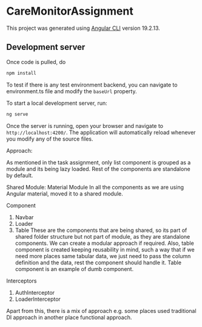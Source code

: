 # CareMonitorAssignment

This project was generated using [Angular CLI](https://github.com/angular/angular-cli) version 19.2.13.

## Development server
Once code is pulled, do
```bash
npm install
```
To test if there is any test environment backend, you can navigate to environment.ts file and modify the `baseUrl` property. 

To start a local development server, run:

```bash
ng serve
```


Once the server is running, open your browser and navigate to `http://localhost:4200/`. The application will automatically reload whenever you modify any of the source files.

Approach:

As mentioned in the task assignment, only list component is grouped as a module and its being lazy loaded. Rest of the components are standalone by default. 

Shared Module:
  Material Module
  In all the components as we are using Angular material, moved it to a shared module.
  
  Component
  1. Navbar
  2. Loader
  3. Table
  These are the components that are being shared, so its part of shared folder structure but not part of module, as they are standalone components. We can create a modular approach if required.
  Also, table component is created keeping reusability in mind, such a way that if we need more places same tabular data, we just need to pass the column definition and the data, rest the component should handle it. Table component is an example of dumb component.

Interceptors
1. AuthInterceptor
2. LoaderInterceptor

Apart from this, there is a mix of approach e.g. some places used traditional DI approach in another place functional approach.
